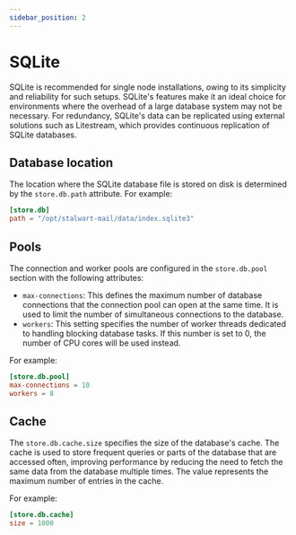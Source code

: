 ```yaml
---
sidebar_position: 2
---
```


# SQLite

SQLite is recommended for single node installations, owing to its simplicity and reliability for such setups. SQLite's features make it an ideal choice for environments where the overhead of a large database system may not be necessary. For redundancy, SQLite's data can be replicated using external solutions such as Litestream, which provides continuous replication of SQLite databases.

## Database location

The location where the SQLite database file is stored on disk is determined by the `store.db.path` attribute. For example:

```toml
[store.db]
path = "/opt/stalwart-mail/data/index.sqlite3"
```

## Pools

The connection and worker pools are configured in the `store.db.pool` section with the following attributes:

- `max-connections`: This defines the maximum number of database connections that the connection pool can open at the same time. It is used to limit the number of simultaneous connections to the database.
- `workers`: This setting specifies the number of worker threads dedicated to handling blocking database tasks. If this number is set to 0, the number of CPU cores will be used instead.

For example:

```toml
[store.db.pool]
max-connections = 10
workers = 8
```

## Cache

The `store.db.cache.size` specifies the size of the database's cache. The cache is used to store frequent queries or parts of the database that are accessed often, improving performance by reducing the need to fetch the same data from the database multiple times. The value represents the maximum number of entries in the cache.

For example:

```toml
[store.db.cache]
size = 1000
```
